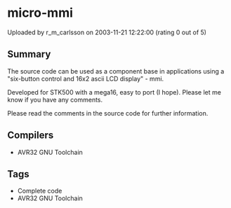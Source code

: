 # micro-mmi

Uploaded by r_m_carlsson on 2003-11-21 12:22:00 (rating 0 out of 5)

## Summary

The source code can be used as a component base in applications using a "six-button control and 16x2 ascii LCD display" - mmi.


Developed for STK500 with a mega16, easy to port (I hope). Please let me know if you have any comments.


Please read the comments in the source code for further information.

## Compilers

- AVR32 GNU Toolchain

## Tags

- Complete code
- AVR32 GNU Toolchain
